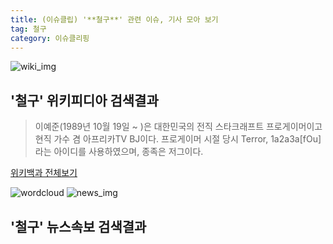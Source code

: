 ```yaml
---
title: (이슈클립) '**철구**' 관련 이슈, 기사 모아 보기
tag: 철구
category: 이슈클리핑
---
```

![wiki_img](https://user-images.githubusercontent.com/42597476/44503234-41136a80-a6d0-11e8-9071-6fc6418eafe4.png)
## **'**철구**'** 위키피디아 검색결과
>이예준(1989년 10월 19일 ~ )은 대한민국의 전직 스타크래프트 프로게이머이고 현직 가수 겸 아프리카TV BJ이다. 프로게이머 시절 당시 Terror, 1a2a3a[fOu]라는 아이디를 사용하였으며, 종족은 저그이다.

<a href="https://ko.wikipedia.org/wiki/철구" target="_blank">위키백과 전체보기</a>

![wordcloud](https://s3.ap-northeast-2.amazonaws.com/lyrics101-wordcloud/2018-09-15-1536955050.png)
![news_img](https://user-images.githubusercontent.com/42597476/44507050-1206f400-a6e4-11e8-8d98-7ffbfebb353f.png)
## **'**철구**'** 뉴스속보 검색결과

